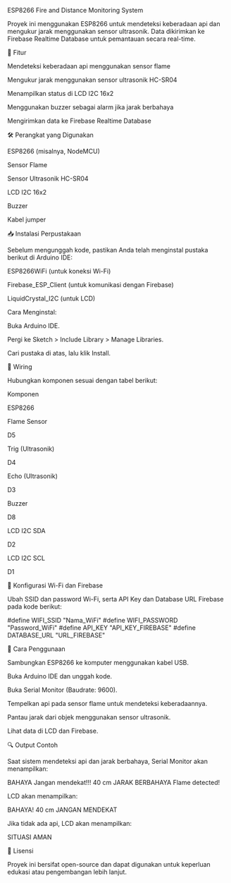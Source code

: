 ESP8266 Fire and Distance Monitoring System

Proyek ini menggunakan ESP8266 untuk mendeteksi keberadaan api dan mengukur jarak menggunakan sensor ultrasonik. Data dikirimkan ke Firebase Realtime Database untuk pemantauan secara real-time.

🚀 Fitur

Mendeteksi keberadaan api menggunakan sensor flame

Mengukur jarak menggunakan sensor ultrasonik HC-SR04

Menampilkan status di LCD I2C 16x2

Menggunakan buzzer sebagai alarm jika jarak berbahaya

Mengirimkan data ke Firebase Realtime Database

🛠️ Perangkat yang Digunakan

ESP8266 (misalnya, NodeMCU)

Sensor Flame

Sensor Ultrasonik HC-SR04

LCD I2C 16x2

Buzzer

Kabel jumper

📥 Instalasi Perpustakaan

Sebelum mengunggah kode, pastikan Anda telah menginstal pustaka berikut di Arduino IDE:

ESP8266WiFi (untuk koneksi Wi-Fi)

Firebase_ESP_Client (untuk komunikasi dengan Firebase)

LiquidCrystal_I2C (untuk LCD)

Cara Menginstal:

Buka Arduino IDE.

Pergi ke Sketch > Include Library > Manage Libraries.

Cari pustaka di atas, lalu klik Install.

🔌 Wiring

Hubungkan komponen sesuai dengan tabel berikut:

Komponen

ESP8266

Flame Sensor

D5

Trig (Ultrasonik)

D4

Echo (Ultrasonik)

D3

Buzzer

D8

LCD I2C SDA

D2

LCD I2C SCL

D1

🔧 Konfigurasi Wi-Fi dan Firebase

Ubah SSID dan password Wi-Fi, serta API Key dan Database URL Firebase pada kode berikut:

#define WIFI_SSID "Nama_WiFi"
#define WIFI_PASSWORD "Password_WiFi"
#define API_KEY "API_KEY_FIREBASE"
#define DATABASE_URL "URL_FIREBASE"

📌 Cara Penggunaan

Sambungkan ESP8266 ke komputer menggunakan kabel USB.

Buka Arduino IDE dan unggah kode.

Buka Serial Monitor (Baudrate: 9600).

Tempelkan api pada sensor flame untuk mendeteksi keberadaannya.

Pantau jarak dari objek menggunakan sensor ultrasonik.

Lihat data di LCD dan Firebase.

🔍 Output Contoh

Saat sistem mendeteksi api dan jarak berbahaya, Serial Monitor akan menampilkan:

BAHAYA Jangan mendekat!!!
40 cm JARAK BERBAHAYA
Flame detected!

LCD akan menampilkan:

BAHAYA!
40 cm JANGAN MENDEKAT

Jika tidak ada api, LCD akan menampilkan:

SITUASI AMAN

📜 Lisensi

Proyek ini bersifat open-source dan dapat digunakan untuk keperluan edukasi atau pengembangan lebih lanjut.
